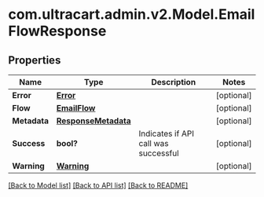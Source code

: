 # com.ultracart.admin.v2.Model.EmailFlowResponse
## Properties

Name | Type | Description | Notes
------------ | ------------- | ------------- | -------------
**Error** | [**Error**](Error.md) |  | [optional] 
**Flow** | [**EmailFlow**](EmailFlow.md) |  | [optional] 
**Metadata** | [**ResponseMetadata**](ResponseMetadata.md) |  | [optional] 
**Success** | **bool?** | Indicates if API call was successful | [optional] 
**Warning** | [**Warning**](Warning.md) |  | [optional] 


[[Back to Model list]](../README.md#documentation-for-models) [[Back to API list]](../README.md#documentation-for-api-endpoints) [[Back to README]](../README.md)

